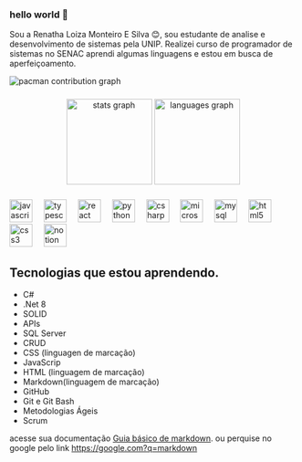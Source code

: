 ### hello world 👋

Sou a Renatha Loiza Monteiro E Silva 😊, sou estudante de analise e desenvolvimento de sistemas pela UNIP.
Realizei curso de programador de sistemas no SENAC aprendi algumas linguagens e estou em busca de aperfeiçoamento.

<picture>
  <source media="(prefers-color-scheme: dark)" srcset="https://raw.githubusercontent.com/RenathaLoiza/RenathaLoiza/output/pacman-contribution-graph-dark.svg">
  <source media="(prefers-color-scheme: light)" srcset="https://raw.githubusercontent.com/RenathaLoiza/RenathaLoiza/output/pacman-contribution-graph.svg">
  <img alt="pacman contribution graph" src="https://raw.githubusercontent.com/RenathaLoiza/RenathaLoiza/output/pacman-contribution-graph.svg">
</picture>

###

<div align="center">
  <img src="https://github-readme-stats.vercel.app/api?username=RenathaLoiza&hide_title=false&hide_rank=false&show_icons=true&include_all_commits=true&count_private=true&disable_animations=false&theme=dracula&locale=en&hide_border=false&order=1" height="150" alt="stats graph"  />
  <img src="https://github-readme-stats.vercel.app/api/top-langs?username=RenathaLoiza&locale=en&hide_title=false&layout=compact&card_width=320&langs_count=5&theme=dracula&hide_border=false&order=2" height="150" alt="languages graph"  />
</div>

###

<div align="left">
  <img src="https://cdn.jsdelivr.net/gh/devicons/devicon/icons/javascript/javascript-original.svg" height="40" alt="javascript logo"  />
  <img width="12" />
  <img src="https://cdn.jsdelivr.net/gh/devicons/devicon/icons/typescript/typescript-original.svg" height="40" alt="typescript logo"  />
  <img width="12" />
  <img src="https://cdn.jsdelivr.net/gh/devicons/devicon/icons/react/react-original.svg" height="40" alt="react logo"  />
  <img width="12" />
  <img src="https://cdn.jsdelivr.net/gh/devicons/devicon/icons/python/python-original.svg" height="40" alt="python logo"  />
  <img width="12" />
  <img src="https://cdn.jsdelivr.net/gh/devicons/devicon/icons/csharp/csharp-original.svg" height="40" alt="csharp logo"  />
  <img width="12" />
  <img src="https://cdn.jsdelivr.net/gh/devicons/devicon/icons/microsoftsqlserver/microsoftsqlserver-plain.svg" height="40" alt="microsoftsqlserver logo"  />
  <img width="12" />
  <img src="https://cdn.jsdelivr.net/gh/devicons/devicon/icons/mysql/mysql-original.svg" height="40" alt="mysql logo"  />
  <img width="12" />
  <img src="https://cdn.jsdelivr.net/gh/devicons/devicon/icons/html5/html5-original.svg" height="40" alt="html5 logo"  />
  <img width="12" />
  <img src="https://cdn.jsdelivr.net/gh/devicons/devicon/icons/css3/css3-original.svg" height="40" alt="css3 logo"  />
  <img width="12" />
  <img src="https://cdn.jsdelivr.net/gh/devicons/devicon/icons/notion/notion-original.svg" height="40" alt="notion logo"  />
</div>

###

###
## Tecnologias que estou aprendendo.

* C# 
* .Net 8
* SOLID 
* APIs
* SQL Server 
* CRUD  
* CSS  (linguagen de marcação)
* JavaScrip  
* HTML (linguagem de marcação)
* Markdown(linguagem de marcação)
* GitHub
* Git e Git Bash
* Metodologias Ágeis
* Scrum
  

acesse sua documentação [Guia básico de markdown](https://docs.pipz.com/central-de-ajuda/learning-center/guia-basico-de-markdown#open).
ou perquise no google pelo link <https://google.com?q=markdown>






<!--
**RenathaLoiza/RenathaLoiza** is a ✨ _special_ ✨ repository because its `README.md` (this file) appears on your GitHub profile.

Here are some ideas to get you started:

- 🔭 I’m currently working on ...
- 🌱 I’m currently learning ...
- 👯 I’m looking to collaborate on ...
- 🤔 I’m looking for help with ...
- 💬 Ask me about ...
- 📫 How to reach me: ...
- 😄 Pronouns: ...
- ⚡ Fun fact: ...
-->
